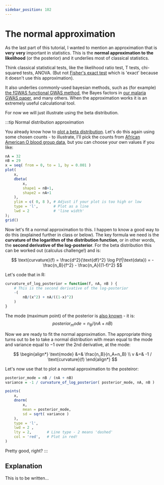 ```yaml
---
sidebar_position: 102
---
```


# The normal approximation

As the last part of this tutorial, I wanted to mention an approximation that is **very** **very** important in
statistics. This is the **normal approximation to the likelihood** (or the posterior) and it underlies most of classical
statistics. 

Think classical statistical tests, like the likelihood ratio test, T tests, chi-squared tests, ANOVA.  (But not
[Fisher's exact test](https://en.wikipedia.org/wiki/Fisher%27s_exact_test) which is 'exact' because it doesn't use this
approximation).

It also underlies commonly-used bayesian methods, such as (for example) [the fGWAS functional GWAS
method](https://en.wikipedia.org/wiki/Fisher%27s_exact_test), the Bayes factors in [our malaria GWAS
paper](https://doi.org/10.1038/s41467-019-13480-z), and many others.  When the approximation works it is an extremely
useful calculational tool.

For now we will just illustrate using the beta distribution.

:::tip Normal distribution approximation

You already know how to [plot a beta distribution](./some_distributions.md#beta-distribution).  Let's do this again
using some chosen counts - to illustrate, I'll pick the counts from [African American O blood group
data](./allele_frequencies.md), but you can choose your own values if you like:

```r
nA = 32
nB = 29
x = seq( from = 0, to = 1, by = 0.001 )
plot(
	x,
	dbeta(
		x,
		shape1 = nB+1,
		shape2 = nA+1
	),
	ylim = c( 0, 8 ), # Adjust if your plot is too high or low
	type = 'l',       # Plot as a line
	lwd = 2           # 'line width'
);
grid()
```

Now let's fit a normal approximation to this.  I happen to know a good way to do this (explained further in class or below).
The key formula we need is the **curvature of the logarithm of the distribution function**, or in other words, the **second derivative of the log-posterior**.
For the beta distribution this can be worked out (calculus challenge!) and is:

$$
\text{curvature}(f) = \frac{d^2}{\text{df}^2} \log P(f|\text{data}) = -\frac{n_B}{f^2} - \frac{n_A}{(1-f)^2}
$$

Let's code that in R:
```r
curvature_of_log_posterior = function(f, nA, nB ) {
	# This is the second derivative of the log-posterior
	-(
		nB/(x^2) + nA/((1-x)^2)
	)
}
```

The mode (maximum point) of the posterior is [also known](https://en.wikipedia.org/wiki/Beta_distribution) - it is:
$$
posterior_mode = n_B/(nA+nB)
$$

Now we are ready to fit the normal approximation.  The appropriate thing turns out to be to take a normal distribution
with mean equal to the mode and variance equal to $-1$ over the 2nd derivative, at the mode:

$$
\begin{align*}
\text{mode} &=& \frac{n_B}{n_A+n_B} \\
v &=& -1 / \text{curvature}(f)
\end{align*}
$$

Let's now use that to plot a normal approximation to the posteiror:

```r
posterior_mode = nB / (nA + nB)
variance = -1 / curvature_of_log_posterior( posterior_mode, nA, nB )

points(
	x,
	dnorm(
		x,
		mean = posterior_mode,
		sd = sqrt( variance )
	),
	type = 'l',
	lwd = 2 ,
	lty = 2,       # Line type - 2 means 'dashed'
	col = 'red',   # Plot in red!
)

```
Pretty good, right?
:::

## Explanation 

This is to be written...
